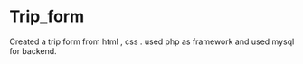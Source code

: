 # Trip_form
 Created a trip form from html , css . used php as framework and used mysql for backend.
